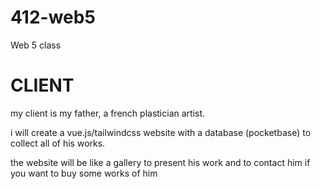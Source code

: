 # 412-web5
Web 5 class


# CLIENT
my client is my father, a french plastician artist.

i will create a vue.js/tailwindcss website with a database (pocketbase) to collect all of his works.

the website will be like a gallery to present his work and to contact him if you want to buy some works of him